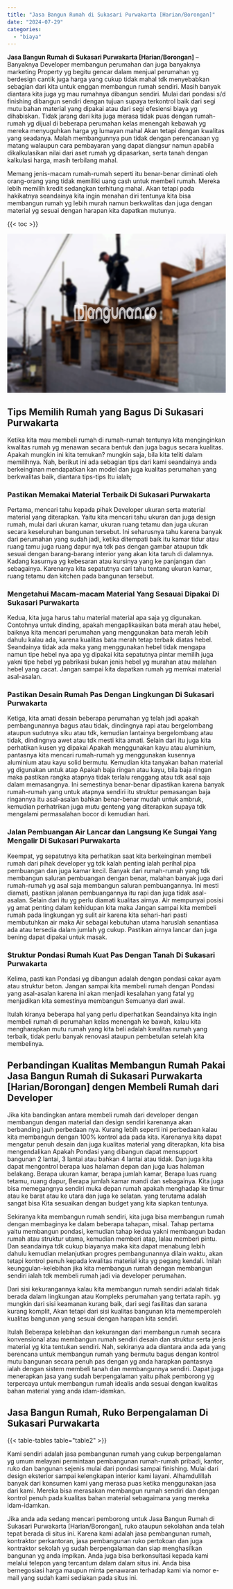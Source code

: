 ```yaml
---
title: "Jasa Bangun Rumah di Sukasari Purwakarta [Harian/Borongan]"
date: "2024-07-29"
categories: 
  - "biaya"
---
```


**Jasa Bangun Rumah di Sukasari Purwakarta \[Harian/Borongan\]** – Banyaknya Developer membangun perumahan dan juga banyaknya marketing Property yg begitu gencar dalam menjual perumahan yg berdesign cantik juga harga yang cukup tidak mahal tdk menyebabkan sebagian dari kita untuk enggan membangun rumah sendiri. Masih banyak diantara kita juga yg mau rumahnya dibangun sendiri. Mulai dari pondasi s/d finishing dibangun sendiri dengan tujuan supaya terkontrol baik dari segi mutu bahan material yang dipakai atau dari segi efesiensi biaya yg dihabiskan. Tidak jarang dari kita juga merasa tidak puas dengan rumah-rumah yg dijual di beberapa perumahan kelas menengah kebawah yg mereka menyuguhkan harga yg lumayan mahal Akan tetapi dengan kwalitas yang seadanya. Malah membangunnya pun tidak dengan perencanaan yg matang walaupun cara pembayaran yang dapat diangsur namun apabila dikalkulasikan nilai dari aset rumah yg dipasarkan, serta tanah dengan kalkulasi harga, masih terbilang mahal.

Memang jenis-macam rumah-rumah seperti itu benar-benar diminati oleh orang-orang yang tidak memiliki uang cash untuk membeli rumah. Mereka lebih memilih kredit sedangkan terhitung mahal. Akan tetapi pada hakikatnya seandainya kita ingin menahan diri tentunya kita bisa membangun rumah yg lebih murah namun berkwalitas dan juga dengan material yg sesuai dengan harapan kita dapatkan mutunya.

{{< toc >}}

![Jasa Bangun Rumah di Sukasari Purwakarta [Harian/Borongan]](/images/borong-bangunan-13.png)

## Tips Memilih Rumah yang Bagus Di Sukasari Purwakarta

Ketika kita mau membeli rumah di rumah-rumah tentunya kita menginginkan kwalitas rumah yg menawan secara bentuk dan juga bagus secara kualitas. Apakah mungkin ini kita temukan? mungkin saja, bila kita teliti dalam memilihnya. Nah, berikut ini ada sebagian tips dari kami seandainya anda berkeinginan mendapatkan kan model dan juga kualitas perumahan yang berkwalitas baik, diantara tips-tips Itu ialah;

### Pastikan Memakai Material Terbaik Di Sukasari Purwakarta

Pertama, mencari tahu kepada pihak Developer ukuran serta material material yang diterapkan. Yaitu kita mencari tahu ukuran dan juga design rumah, mulai dari ukuran kamar, ukuran ruang tetamu dan juga ukuran secara keseluruhan bangunan tersebut. Ini seharusnya tahu karena banyak dari perumahan yang sudah jadi, ketika ditempati baik itu kamar tidur atau ruang tamu juga ruang dapur nya tdk pas dengan gambar ataupun tdk sesuai dengan barang-barang interior yang akan kita taruh di dalamnya. Kadang kasurnya yg kebesaran atau kursinya yang ke panjangan dan sebagainya. Karenanya kita sepatutnya cari tahu tentang ukuran kamar, ruang tetamu dan kitchen pada bangunan tersebut.

### Mengetahui Macam-macam Material Yang Sesauai Dipakai Di Sukasari Purwakarta

Kedua, kita juga harus tahu material material apa saja yg digunakan. Contohnya untuk dinding, apakah mengaplikasikan bata merah atau hebel, baiknya kita mencari perumahan yang menggunakan bata merah lebih dahulu kalau ada, karena kualitas bata merah tetap terbaik diatas hebel. Seandainya tidak ada maka yang menggunakan hebel tidak mengapa namun tipe hebel nya apa yg dipakai kita sepatutnya pintar memilih juga yakni tipe hebel yg pabrikasi bukan jenis hebel yg murahan atau malahan hebel yang cacat. Jangan sampai kita dapatkan rumah yg memkai material asal-asalan.

### Pastikan Desain Rumah Pas Dengan Lingkungan Di Sukasari Purwakarta

Ketiga, kita amati desain beberapa perumahan yg telah jadi apakah pembangunannya bagus atau tidak, dindingnya rapi atau bergelombang ataupun sudutnya siku atau tdk, kemudian lantainya bergelombang atau tidak, dindingnya awet atau tdk mesti kita amati. Selain dari itu juga kita perhatikan kusen yg dipakai Apakah menggunakan kayu atau aluminium, pantasnya kita mencari rumah-rumah yg menggunakan kusennya aluminium atau kayu solid bermutu. Kemudian kita tanyakan bahan material yg digunakan untuk atap Apakah baja ringan atau kayu, bila baja ringan maka pastikan rangka atapnya tidak terlalu renggang atau tdk asal saja dalam memasangnya. Ini semestinya benar-benar dipastikan karena banyak rumah-rumah yang untuk atapnya sendiri itu struktur pemasangan baja ringannya itu asal-asalan bahkan benar-benar mudah untuk ambruk, kemudian perhatrikan juga mutu genteng yang diterapkan supaya tdk mengalami permasalahan bocor di kemudian hari.

### Jalan Pembuangan Air Lancar dan Langsung Ke Sungai Yang Mengalir Di Sukasari Purwakarta

Keempat, yg sepatutnya kita perhatikan saat kita berkeinginan membeli rumah dari pihak developer yg tdk kalah penting ialah perihal pipa pembuangan dan juga kamar kecil. Banyak dari rumah-rumah yang tdk membangun saluran pembuangan dengan benar, malahan banyak juga dari rumah-rumah yg asal saja membangun saluran pembuangannya. Ini mesti diamati, pastikan jalanan pembuangannya itu rapi dan juga tidak asal-asalan. Selain dari itu yg perlu diamati kualitas airnya. Air mempunyai posisi yg amat penting dalam kehidupan kita maka Jangan sampai kita membeli rumah pada lingkungan yg sulit air karena kita sehari-hari pasti membutuhkan air maka Air sebagai kebutuhan utama haruslah senantiasa ada atau tersedia dalam jumlah yg cukup. Pastikan airnya lancar dan juga bening dapat dipakai untuk masak.

### Struktur Pondasi Rumah Kuat Pas Dengan Tanah Di Sukasari Purwakarta

Kelima, pasti kan Pondasi yg dibangun adalah dengan pondasi cakar ayam atau struktur beton. Jangan sampai kita membeli rumah dengan Pondasi yang asal-asalan karena ini akan menjadi kesalahan yang fatal yg menjadikan kita semestinya membangun Semuanya dari awal.

Itulah kiranya beberapa hal yang perlu diperhatikan Seandainya kita ingin membeli rumah di perumahan kelas menengah ke bawah, kalau kita mengharapkan mutu rumah yang kita beli adalah kwalitas rumah yang terbaik, tidak perlu banyak renovasi ataupun pembetulan setelah kita membelinya.

## Perbandingan Kualitas Membangun Rumah Pakai Jasa Bangun Rumah di Sukasari Purwakarta \[Harian/Borongan\] dengen Membeli Rumah dari Developer

Jika kita bandingkan antara membeli rumah dari developer dengan membangun dengan material dan design sendiri karenanya akan berbanding jauh perbedaan nya. Kurang lebih seperti ini perbedaan kalau kita membangun dengan 100% kontrol ada pada kita. Karenanya kita dapat mengatur penuh desain dan juga kualitas material yang diterapkan, kita bisa mengendalikan Apakah Pondasi yang dibangun dapat mensupport bangunan 2 lantai, 3 lantai atau bahkan 4 lantai atau tidak. Dan juga kita dapat mengontrol berapa luas halaman depan dan juga luas halaman belakang. Berapa ukuran kamar, berapa jumlah kamar, Berapa luas ruang tetamu, ruang dapur, Berapa jumlah kamar mandi dan sebagainya. Kita juga bisa memegangnya sendiri muka depan rumah apakah menghadap ke timur atau ke barat atau ke utara dan juga ke selatan. yang terutama adalah sangat bisa Kita sesuaikan dengan budget yang kita siapkan tentunya.

Sekiranya kita membangun rumah sendiri, kita juga bisa membangun rumah dengan membaginya ke dalam beberapa tahapan, misal. Tahap pertama yaitu membangun pondasi, kemudian tahap kedua yakni membangun badan rumah atau struktur utama, kemudian memberi atap, lalau memberi pintu. Dan seandainya tdk cukup biayanya maka kita dapat menabung lebih dahulu kemudian melanjutkan progres pembangunannya dilain waktu, akan tetapi kontrol penuh kepada kwalitas material kita yg pegang kendali. Inilah keunggulan-kelebihan jika kita membangun rumah dengan membangun sendiri ialah tdk membeli rumah jadi via developer perumahan.

Dari sisi kekurangannya kalau kita membangun rumah sendiri adalah tidak berada dalam lingkungan atau Kompleks perumahan yang tertata rapih. yg mungkin dari sisi keamanan kurang baik, dari segi fasilitas dan sarana kurang komplit, Akan tetapi dari sisi kualitas bangunan kita mememperoleh kualitas bangunan yang sesuai dengan harapan kita sendiri.

Itulah Beberapa kelebihan dan kekurangan dari membangun rumah secara konvensional atau membangun rumah sendiri desain dan struktur serta jenis material yg kita tentukan sendiri. Nah, sekiranya ada diantara anda ada yang berencana untuk membangun rumah yang bermutu bagus dengan kontrol mutu bangunan secara penuh pas dengan yg anda harapkan pantasnya ialah dengan sistem membeli tanah dan membangunnya sendiri. Dapat juga menerapkan jasa yang sudah berpengalaman yaitu pihak pemborong yg terpercaya untuk membangun rumah idealis anda sesuai dengan kwalitas bahan material yang anda idam-idamkan.

## Jasa Bangun Rumah, Ruko Berpengalaman Di Sukasari Purwakarta

{{< table-tables table="table2" >}}

Kami sendiri adalah jasa pembangunan rumah yang cukup berpengalaman yg umum melayani permintaan pembangunan rumah-rumah pribadi, kantor, ruko dan bangunan sejenis mulai dari pondasi sampai finishing. Mulai dari design eksterior sampai kelengkapan interior kami layani. Alhamdulillah banyak dari konsumen kami yang merasa puas ketika menggunakan jasa dari kami. Mereka bisa merasakan membangun rumah sendiri dan dengan kontrol penuh pada kualitas bahan material sebagaimana yang mereka idam-idamkan.

Jika anda ada sedang mencari pemborong untuk Jasa Bangun Rumah di Sukasari Purwakarta \[Harian/Borongan\], ruko ataupun sekolahan anda telah tepat berada di situs ini. Karena kami adalah jasa pembangunan rumah, kontraktor perkantoran, jasa pembangunan ruko pertokoan dan juga kontraktor sekolah yg sudah berpengalaman dan siap menghasilkan bangunan yg anda impikan. Anda juga bisa berkonsultasi kepada kami melalui telepon yang tercantum dalam dalam situs ini. Anda bisa bernegosiasi harga maupun minta penawaran terhadap kami via nomor e-mail yang sudah kami sediakan pada situs ini.
